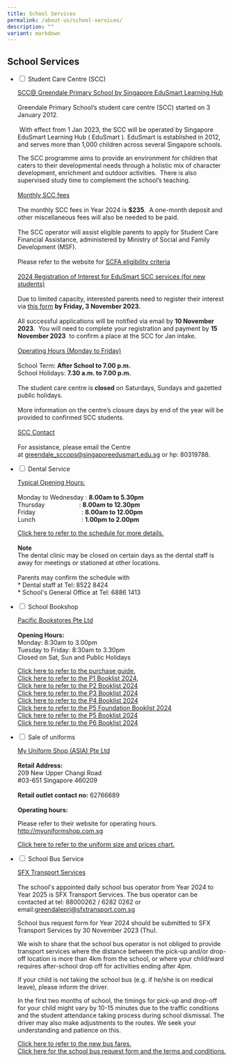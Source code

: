 ```yaml
---
title: School Services
permalink: /about-us/school-services/
description: ""
variant: markdown
---
```

## **School Services**

<ul class="jekyllcodex_accordion">
<li><input id="accordion1" type="checkbox">  
<label for="accordion1">Student Care Centre (SCC)</label><div>  
<p><u>SCC@ Greendale Primary School by Singapore EduSmart Learning Hub</u> 
	<br><br>Greendale Primary School’s student care centre (SCC) started on 3 January 2012.<br><br>&nbsp;With effect from 1 Jan 2023, the SCC will be operated by Singapore EduSmart Learning Hub ( EduSmart ). EduSmart is established in 2012, and serves more than 1,000 children across several Singapore schools.&nbsp;&nbsp;

The SCC programme aims to provide an environment for children that caters to their developmental needs through a holistic mix of character development, enrichment and outdoor activities.&nbsp; There is also supervised study time to complement the school’s teaching.
	<br><br>
	<u>Monthly SCC fees</u>
	<br><br>
	The monthly SCC fees in Year 2024 is&nbsp;<b>$235</b>.&nbsp; A one-month deposit and other miscellaneous fees will also be needed to be paid.&nbsp;  <br><br>
The SCC operator will assist eligible parents to apply for Student Care Financial Assistance, administered by Ministry of Social and Family Development (MSF).&nbsp;
<br><br>
Please refer to the website for&nbsp;[SCFA eligibility criteria](https://supportgowhere.life.gov.sg/schemes/SCFA/student-care-fee-assistance-scfa)
	<br><br>
	<u>2024 Registration of Interest for EduSmart SCC services (for new students)</u>
	<br><br>Due to limited capacity, interested parents need to register their interest via&nbsp;<a href="https://zfrmz.com/xh0YVsr5aLMH0Vl46aOH">this form</a>&nbsp;<b>by Friday, 3 November 2023.</b>
<br><br>All successful applications will be notified via email by&nbsp;<b>10 November 2023</b>.&nbsp; You will need to complete your registration and payment by&nbsp;<b>15 November 2023</b>&nbsp; to confirm a place at the SCC for Jan intake.
<br><br>
	<u>Operating Hours (Monday to Friday)</u>
	<br><br>
	School Term:&nbsp;<b>After School to 7.00 p.m.</b><br>
	School Holidays:&nbsp;<b>7.30 a.m. to 7.00 p.m.</b><br><br>
	The student care centre is&nbsp;<b>closed</b>&nbsp;on Saturdays, Sundays and gazetted public holidays.
	<br><br>
More information on the centre’s closure days by end of the year will be provided to confirmed SCC students.
<br><br>
	<u>SCC Contact</u>
<br><br>For assistance, please email the Centre at&nbsp;<a href="mailto:greendale_sccops@singaporeedusmart.edu.sg">greendale_sccops@singaporeedusmart.edu.sg</a> or hp: 80319788.
</p>  
</div></li> 

<li><input id="accordion2" type="checkbox">  
<label for="accordion2">Dental Service</label><div>  
<p>
	<u>Typical Opening Hours:</u>
	<br><br>
	Monday to Wednesday :&nbsp;<b>8.00am to 5.30pm</b><br>
	Thursday&nbsp; &nbsp; &nbsp; &nbsp; &nbsp; &nbsp; &nbsp; &nbsp; &nbsp; &nbsp; : <b>8.00am to 12.30pm</b>
<br>
	Friday&nbsp; &nbsp; &nbsp; &nbsp; &nbsp; &nbsp; &nbsp; &nbsp; &nbsp; &nbsp; &nbsp; &nbsp; &nbsp; &nbsp;:&nbsp;<b>8.00am to 12.00pm</b><br>
	Lunch&nbsp; &nbsp; &nbsp; &nbsp; &nbsp; &nbsp; &nbsp; &nbsp; &nbsp; &nbsp; &nbsp; &nbsp; &nbsp; &nbsp;:&nbsp;<b>1.00pm to 2.00pm</b>
<br>
	
<a href="/files/Dental%20Schedule/dental%20schedule%20oct%202023.pdf" target="_blank">Click here to refer to the schedule for more details.</a>
	<br><br>
	<b>Note</b>
	<br>
	The dental clinic may be closed on certain days as the dental staff is away for meetings or stationed at other locations.
	<br><br>
	Parents may confirm the schedule with <br>
	* Dental staff at Tel: 8522 8424
	<br>
	* School's General Office at Tel: 6886 1413
</p>  
</div></li>  

<li><input id="accordion3" type="checkbox">  
<label for="accordion3">School Bookshop</label><div>  
	<p><u>Pacific Bookstores Pte Ltd</u>
	<br><br>
		<b>Opening Hours:</b>
		<br>
		Monday: 8:30am to 3.00pm<br>
		Tuesday to Friday: 8:30am to 3.30pm<br>
Closed on Sat, Sun and Public Holidays
	</p>
	<p>
		<a href="/files/School%20Services/pbguide2024.pdf" target="_blank">Click here to refer to the purchase guide.</a>
		<br>
		<a href="/files/School%20Services/p1booklist2024.pdf" target="_blank">Click here to refer to the P1 Booklist 2024.</a>
		<br>
		<a href="/files/School%20Services/p2booklist2024.pdf" target="_blank">Click here to refer to the P2 Booklist 2024</a>
		<br>
			<a href="/files/School%20Services/p3booklist2024.pdf" target="_blank">Click here to refer to the P3 Booklist 2024</a>
		<br>
			<a href="/files/School%20Services/p4booklist2024.pdf" target="_blank">Click here to refer to the P4 Booklist 2024</a>
		<br>
			<a href="/files/School%20Services/p5fbooklist2024.pdf" target="_blank">Click here to refer to the P5 Foundation Booklist 2024</a>
		<br>
			<a href="/files/School%20Services/p5booklist2024.pdf" target="_blank">Click here to refer to the P5 Booklist 2024</a>
		<br>
			<a href="/files/School%20Services/p6booklist2024.pdf" target="_blank">Click here to refer to the P6 Booklist 2024</a>
		<br>
	</p>
</div></li>  

<li><input id="accordion4" type="checkbox">  
<label for="accordion4">Sale of uniforms</label><div>  
	<p><u>My Uniform Shop (ASIA) Pte Ltd</u>
		<br><br>
		<b>Retail Address:</b><br>
209 New Upper Changi Road<br>
#03-651 Singapore 460209
		<br><br>
		<b>Retail outlet contact no:</b> 62766689
		<br><br>
		<b>Operating hours:</b><br>
		
Please refer to their website for operating hours. <a href="http://myuniformshop.com.sg">http://myuniformshop.com.sg</a>
	</p> 
		<a href="/files/School%20Services/uniformsizeandpricechart.pdf" target="_blank">Click here to refer to the uniform size and prices chart.</a>
		<br>
</div></li>  

<li><input id="accordion5" type="checkbox">  
<label for="accordion5">School Bus Service</label><div>  
	<p><u>SFX Transport Services</u>
		<br><br>
The school's appointed daily school bus operator from Year 2024 to Year 2025 is SFX Transport Services.  The bus operator can be contacted at tel: 88000262 / 6282 0262 or email:<a href="greendalepri@sfxtransport.com.sg">greendalepri@sfxtransport.com.sg</a>
</p><p>
School bus request form for Year 2024 should be submitted to SFX Transport Services by 30 November 2023 (Thu).
</p>
<p>
We wish to share that the school bus operator is not obliged to provide transport services where the distance between the pick-up and/or drop-off location is more than 4km from the school, or where your child/ward requires after-school drop off for activities ending after 4pm.
</p>
<p>
If your child is not taking the school bus (e.g. if he/she is on medical leave), please inform the driver. 
</p>
<p>
In the first two months of school, the timings for pick-up and drop-off for your child might vary by 10-15 minutes due to the traffic conditions and the student attendance taking process during school dismissal.  The driver may also make adjustments to the routes.  We seek your understanding and patience on this.
</p>
<a href="/files/School%20Services/school%20bus%20prices%202024%20and%202025.pdf" target="_blank">Click here to refer to the new bus fares.
<br></a><a href="/files/School%20Services/school%20bus%20request.pdf" target="_blank"> Click here for the school bus request form and the terms and conditions.</a>
<p></p></div></li></ul>